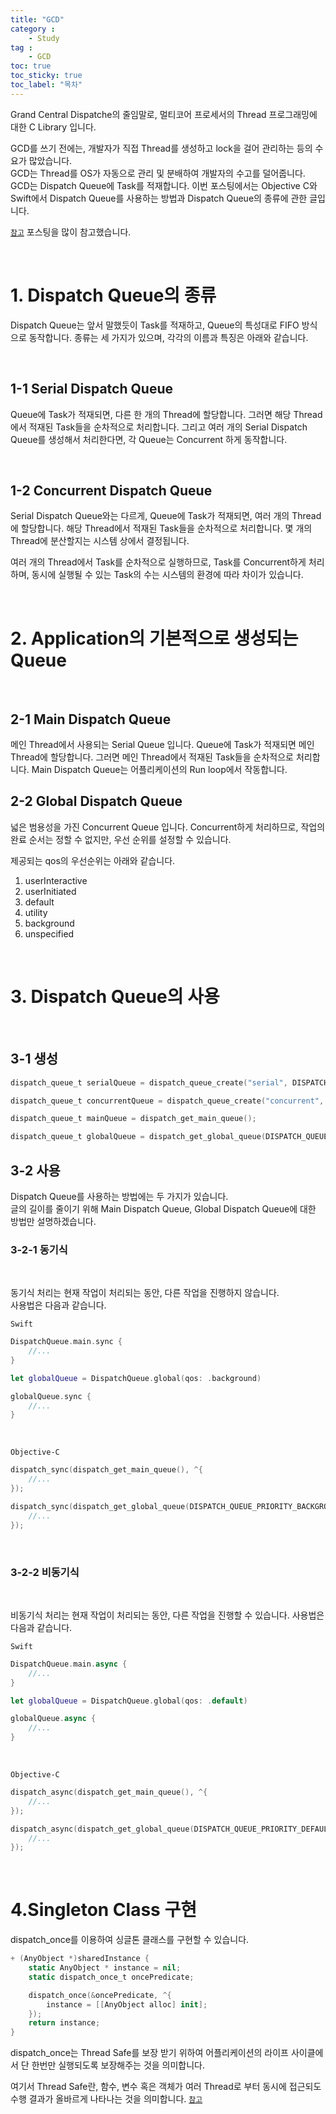 ```yaml
---
title: "GCD"
category :
    - Study
tag :
    - GCD
toc: true
toc_sticky: true
toc_label: "목차"
---
```


Grand Central Dispatche의 줄임말로, 멀티코어 프로세서의 Thread 프로그래밍에 대한 C Library 입니다.

GCD를 쓰기 전에는, 개발자가 직접 Thread를 생성하고 lock을 걸어 관리하는 등의 수요가 많았습니다.   
GCD는 Thread를 OS가 자동으로 관리 및 분배하여 개발자의 수고를 덜어줍니다.   
GCD는 Dispatch Queue에 Task를 적재합니다. 이번 포스팅에서는 Objective C와 Swift에서 Dispatch Queue를 사용하는 방법과 Dispatch Queue의 종류에 관한 글입니다.

[`참고`](https://meetup.toast.com/posts/88) 포스팅을 많이 참고했습니다.

<br/>

# 1. Dispatch Queue의 종류

Dispatch Queue는 앞서 말했듯이 Task를 적재하고, Queue의 특성대로 FIFO 방식으로 동작합니다.
종류는 세 가지가 있으며, 각각의 이름과 특징은 아래와 같습니다.

<br/>

## 1-1 Serial Dispatch Queue

Queue에 Task가 적재되면, 다른 한 개의 Thread에 할당합니다. 그러면 해당 Thread에서 적재된 Task들을 순차적으로 처리합니다.
그리고 여러 개의 Serial Dispatch Queue를 생성해서 처리한다면, 각 Queue는 Concurrent 하게 동작합니다.

<br/>

## 1-2 Concurrent Dispatch Queue

Serial Dispatch Queue와는 다르게, Queue에 Task가 적재되면, 여러 개의 Thread에 할당합니다. 해당 Thread에서 적재된 Task들을 순차적으로 처리합니다. 몇 개의 Thread에 분산할지는 시스템 상에서 결정됩니다.

여러 개의 Thread에서 Task를 순차적으로 실행하므로, Task를 Concurrent하게 처리하며, 동시에 실행될 수 있는 Task의 수는 시스템의 환경에 따라 차이가 있습니다.

<br/>

# 2. Application의 기본적으로 생성되는 Queue

<br/>

## 2-1 Main Dispatch Queue

메인 Thread에서 사용되는 Serial Queue 입니다.
Queue에 Task가 적재되면 메인 Thread에 할당합니다. 그러면 메인 Thread에서 적재된 Task들을 순차적으로 처리합니다.
Main Dispatch Queue는 어플리케이션의 Run loop에서 작동합니다.

## 2-2 Global Dispatch Queue

넓은 범용성을 가진 Concurrent Queue 입니다. Concurrent하게 처리하므로, 작업의 완료 순서는 정할 수 없지만, 우선 순위를 설정할 수 있습니다.

제공되는 qos의 우선순위는 아래와 같습니다.

1. userInteractive
2. userInitiated
3. default
4. utility
5. background
6. unspecified

<br/>

# 3. Dispatch Queue의 사용

<br/>

## 3-1 생성

~~~swift
dispatch_queue_t serialQueue = dispatch_queue_create("serial", DISPATCH_QUEUE_SERIAL);

dispatch_queue_t concurrentQueue = dispatch_queue_create("concurrent", DISPATH_QUEUE_CONCURRENT);

dispatch_queue_t mainQueue = dispatch_get_main_queue();

dispatch_queue_t globalQueue = dispatch_get_global_queue(DISPATCH_QUEUE_PRIORITY_DEFAULT, 0);
~~~

## 3-2 사용

Dispatch Queue를 사용하는 방법에는 두 가지가 있습니다.   
글의 길이를 줄이기 위해 Main Dispatch Queue, Global Dispatch Queue에 대한 방법만 설명하겠습니다.

### 3-2-1 동기식

<br/>

동기식 처리는 현재 작업이 처리되는 동안, 다른 작업을 진행하지 않습니다.   
사용법은 다음과 같습니다.

`Swift`
~~~swift
DispatchQueue.main.sync {
    //...
}

let globalQueue = DispatchQueue.global(qos: .background)

globalQueue.sync {
    //...
}
~~~
<br/>

`Objective-C`
~~~swift
dispatch_sync(dispatch_get_main_queue(), ^{
    //...
});

dispatch_sync(dispatch_get_global_queue(DISPATCH_QUEUE_PRIORITY_BACKGROUND, 0), ^{
    //...
});
~~~

<br/>

### 3-2-2 비동기식

<br/>

비동기식 처리는 현재 작업이 처리되는 동안, 다른 작업을 진행할 수 있습니다.
사용법은 다음과 같습니다.

`Swift`
~~~swift
DispatchQueue.main.async {
    //...
}

let globalQueue = DispatchQueue.global(qos: .default)

globalQueue.async {
    //...
}
~~~
<br/>

`Objective-C`
~~~swift
dispatch_async(dispatch_get_main_queue(), ^{
    //...
});

dispatch_async(dispatch_get_global_queue(DISPATCH_QUEUE_PRIORITY_DEFAULT, 0), ^{
    //...
});
~~~

<br/>

# 4.Singleton Class 구현

dispatch_once를 이용하여 싱글톤 클래스를 구현할 수 있습니다.

~~~swift
+ (AnyObject *)sharedInstance {
    static AnyObject * instance = nil;
    static dispatch_once_t oncePredicate;

    dispatch_once(&oncePredicate, ^{
        instance = [[AnyObject alloc] init];
    });
    return instance;
}
~~~

dispatch_once는 Thread Safe를 보장 받기 위하여 어플리케이션의 라이프 사이클에서 단 한번만 실행되도록 보장해주는 것을 의미합니다.

여기서 Thread Safe란, 함수, 변수 혹은 객체가 여러 Thread로 부터 동시에 접근되도 수행 결과가 올바르게 나타나는 것을 의미합니다.
[`참고`](https://faith-developer.tistory.com/68)